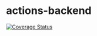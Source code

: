 # actions-backend

[![Coverage Status](https://coveralls.io/repos/github/rafaelsmonte/actions-backend/badge.svg?branch=main)](https://coveralls.io/github/rafaelsmonte/actions-backend?branch=main)